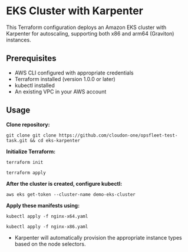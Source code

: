 # EKS Cluster with Karpenter

This Terraform configuration deploys an Amazon EKS cluster with Karpenter for autoscaling, supporting both x86 and arm64 (Graviton) instances.

## Prerequisites

- AWS CLI configured with appropriate credentials
- Terraform installed (version 1.0.0 or later)
- kubectl installed
- An existing VPC in your AWS account

## Usage

**Clone repository:** 

`
git clone git clone https://github.com/cloudon-one/opsfleet-test-task.git && cd eks-karpenter
`

**Initialize Terraform:**

`
terraform init
`

`
terraform apply
`

**After the cluster is created, configure kubectl:**

`
aws eks get-token --cluster-name demo-eks-cluster
`

**Apply these manifests using:**

`
kubectl apply -f nginx-x64.yaml
`

`
kubectl apply -f nginx-x86.yaml
`
- Karpenter will automatically provision the appropriate instance types based on the node selectors.

